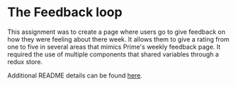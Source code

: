 # The Feedback loop

This assignment was to create a page where users go to give feedback on how they were feeling about there week. It allows them to give a rating from one to five in several areas that mimics Prime's weekly feedback page. It required the use of multiple components that shared variables through a redux store.

Additional README details can be found [here](https://github.com/PrimeAcademy/readme-template/blob/master/README.md).

